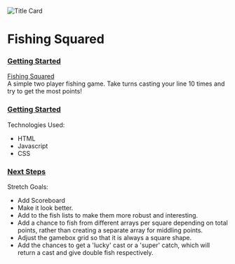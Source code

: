 ![Title Card](https://i.imgur.com/Mtbejzj.png)

# Fishing Squared

### <ins>Getting Started</ins>
[Fishing Squared](https://andmryan.github.io/Fishing-Squared/)
</br>
A simple two player fishing game. Take turns casting your line 10 times and try to get the most points!

### <ins>Getting Started</ins>
Technologies Used:
- HTML
- Javascript
- CSS

### <ins>Next Steps</ins>
Stretch Goals:
- Add Scoreboard
- Make it look better.
- Add to the fish lists to make them more robust and interesting.
- Add a chance to fish from different arrays per square depending on total points, rather than creating a separate array for middling points.
- Adjust the gamebox grid so that it is always a square shape.
- Add the chances to get a 'lucky' cast or a 'super' catch, which will return a cast and give double fish respectively.